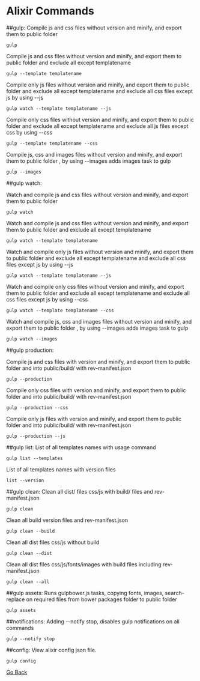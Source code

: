 

# Alixir Commands

##gulp:
Compile js and css files without version and minify, and export them to public folder
```
gulp
```

Compile js and css files without version and minify, and export them to public folder and exclude all except templatename
```
gulp --template templatename
```

Compile only js files without version and minify, and export them to public folder and exclude all except templatename and exclude all css files except js by using --js
```
gulp watch --template templatename --js
```

Compile only css files without version and minify, and export them to public folder and exclude all except templatename and exclude all js files except css by using --css 
```
gulp --template templatename --css
```

Compile js, css and images files without version and minify, and export them to public folder , by using --images adds images task to gulp 
```
gulp --images
```

##gulp watch:


Watch and compile js and css files without version and minify, and export them to public folder 
```
gulp watch
```

Watch and compile js and css files without version and minify, and export them to public folder and exclude all except templatename 
```
gulp watch --template templatename
```

Watch and compile only js files without version and minify, and export them to public folder and exclude all except templatename and exclude all css files except js by using --js 
```
gulp watch --template templatename --js
```

Watch and compile only css files without version and minify, and export them to public folder and exclude all except templatename and exclude all css files except js by using --css 
```
gulp watch --template templatename --css
```

Watch and compile js, css and images files without version and minify, and export them to public folder , by using --images adds images task to gulp 
```
gulp watch --images
```

##gulp production:


Compile js and css files with version and minify, and export them to public folder and into public/build/ with rev-manifest.json
```
gulp --production
```

Compile only css files with version and minify, and export them to public folder and into public/build/ with rev-manifest.json 
```
gulp --production --css
```

Compile only js files with version and minify, and export them to public folder and into public/build/ with rev-manifest.json
```
gulp --production --js
```


##gulp list:
List of all templates names with usage command 
```
gulp list --templates
```

List of all templates names with version files
```
list --version
```

##gulp clean:
Clean all dist/ files css/js with build/ files and rev-manifest.json
```
gulp clean
```

Clean all build version files and rev-manifest.json
```
gulp clean --build
```

Clean all dist files css/js without build
```
gulp clean --dist
```

Clean all dist files css/js/fonts/images with build files including rev-manifest.json
```
gulp clean --all
```

##gulp assets:
Runs gulpbower.js tasks, copying fonts, images, search-replace on required files from bower packages folder to public folder
```
gulp assets
```

##notifications:
Adding --notify stop, disables gulp notifications on all commands
```
gulp --notify stop
```

##config:
View alixir config json file.
```
gulp config
```

[Go Back](README.md)
